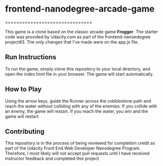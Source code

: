 # frontend-nanodegree-arcade-game
  ===============================

This game is a clone based on the classic arcade game **Frogger**. The starter code was provided by Udacity.com as part of the frontend-nanoedegree project#3. The only changes that I've made were on the app.js file.

## Run Instructions

To run the game, simply clone this repository to your local directory, and open the index.html file in your browser. The game will start automatically.

## How to Play

Using the arrow keys, guide the Runner across the cobblestone path and reach the water without colliding with any of the enemies. If you collide with an enemy, the game will restart. If you reach the water, you win and the game will restart.

## Contributing

This repository is in the process of being reviewed for completion credit as part of the Udacity Front End Web Developer Nanodegree Program. Therefore, I most likely will not accept pull requests until I have received instructor feedback and completed this project
